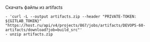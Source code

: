 Скачать файлы из artifacts
```
- 'curl -L --output artifacts.zip --header "PRIVATE-TOKEN: ${GITLAB_TOKEN}" "https://host.ru/api/v4/projects/867/jobs/artifacts/DEVOPS-60-artifacts/download?job=build_src"'
- unzip artifacts.zip
```

